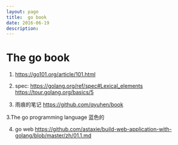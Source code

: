 ```yaml
---
layout: page
title:	go book
date: 2016-06-19
description:
---
```

# The go book
1. https://go101.org/article/101.html
1. spec:
https://golang.org/ref/spec#Lexical_elements
https://tour.golang.org/basics/5

2. 雨痕的笔记
https://github.com/qyuhen/book

3.The go programming language 蓝色的

4. go web
https://github.com/astaxie/build-web-application-with-golang/blob/master/zh/01.1.md
